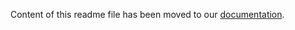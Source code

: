 Content of this readme file has been moved to our [documentation](https://www.vanetza.org/tools/socktap).
